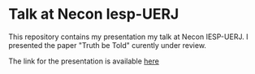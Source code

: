 # Talk at Necon Iesp-UERJ

This repository contains my presentation my talk at Necon IESP-UERJ. I presented the paper "Truth be Told" curently under review. 

The link for the presentation is available [here](https://tiagoventura.github.io/necon_talk/presentation.html)
